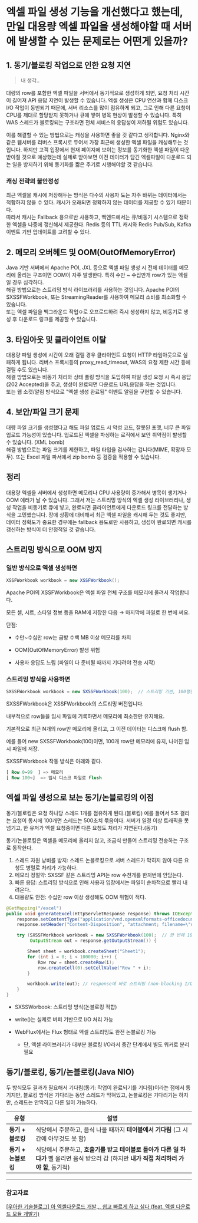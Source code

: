 # 엑셀 파일 생성 기능을 개선했다고 했는데, 만일 대용량 엑셀 파일을 생성해야할 때 서버에 발생할 수 있는 문제로는 어떤게 있을까?

## 1. 동기/블로킹 작업으로 인한 요청 지연

> 내 생각..

대량의 row를 포함한 엑셀 파일을 서버에서 동기적으로 생성하게 되면, 요청 처리 시간이 길어져 API 응답 지연이 발생할 수 있습니다.
엑셀 생성은 CPU 연산과 함께 디스크 I/O 작업이 동반되기 때문에, 서버 리소스를 많이 점유하게 되고, 그로 인해 다른 요청이 CPU를 제대로 할당받지 못하거나 큐에 쌓여 병목 현상이 발생할 수 있습니다.
특히 WAS 스레드가 블로킹되는 구조라면 전체 서비스의 응답성이 저하될 위험도 있습니다.

이를 해결할 수 있는 방법으로는 캐싱을 사용하면 좋을 것 같다고 생각합니다.
Nginx와 같은 웹서버를 리버스 프록시로 두어서 가장 최근에 생성한 엑셀 파일을 캐싱해두는 것입니다. 하지만 고객 입장에서 현재 페이지에 보이는 정보를 동기화한 엑셀 파일이 다운 받아질 것으로 예상했는데 실제로 받아보면 이전 데이터가 담긴 엑셀파일이 다운로드 되는 일을 방지하기 위해 동기화를 짦은 주기로 시행해야할 것 같습니다.

### 캐싱 전략의 불안정성

최근 엑셀을 캐시에 저장해두는 방식은 다수의 사용자 도는 자주 바뀌는 데이터에서는 적합하지 않을 수 있다. 캐시가 오래되면 정확하지 않는 데이터를 제공할 수 있기 때문이다.  
따라서 캐시는 Fallback 용으로반 사용하고, 백엔드에서는 큐/비동기 시스템으로 정확한 엑셀을 나중에 갱신해서 제공한다. Redis 등의 TTL 캐시와 Redis Pub/Sub, Kafka 이벤트 기반 업데이트를 고려할 수 있다.

## 2. 메모리 오버헤드 및 OOM(OutOfMemoryError)

Java 기반 서버에서 Apache POI, JXL 등으로 엑셀 파일 생성 시 전체 데이터를 메모리에 올리는 구조이면 OOM이 자주 발생한다. 특히 수만 ~ 수십만개 row가 있는 엑셀일 경우 심각하다.  
해결 방법으로는 스트리밍 방식 라이브러리를 사용하는 것입니다. Apache POI의 SXSSFWorkbook, 또는 StreamingReader를 사용하여 메모리 소비를 최소화할 수 있습니다.  
또는 엑셀 파일을 백그라운드 작업ㅇ로 오프로드하려 즉시 생성하지 않고, 비동기로 생성 후 다운로드 링크를 제공할 수 있습니다.

## 3. 타임아웃 및 클라이언트 이탈

대용량 파일 생성에 시간이 오래 걸릴 경우 클라이언트 요청이 HTTP 타임아웃으로 실패하게 됩니다. 리버스 프록시등의 proxy_read_timeout, WAS의 요청 제한 시간 등에 걸릴 수도 있습니다.  
해결 방법으로는 비동기 처리와 상태 폴링 방식을 도입하여 파일 생성 요청 시 즉시 응답(202 Accepted)을 주고, 생성이 완료되면 다운로드 URL응답을 하는 것입니다.  
또는 웹 소캣/알림 방식으로 "엑셀 생성 완료됨" 이벤트 알림을 구현할 수 있습니다.

## 4. 보안/파일 크기 문제

대량 파일 크기를 생성했다고 해도 파일 업로드 시 악성 코드, 잘못된 포맷, 너무 큰 파일 업로드 가능성이 있습니다. 업로드된 엑셀을 파싱하는 로직에서 보안 취약점이 발생할 수 있습니다. (XML bomb)  
해결 방법으로는 파일 크기를 제한하고, 파일 타입을 검사하는 겁니다(MIME, 확장자 모두). 또는 Excel 파일 파서에서 zip bomb 등 검증을 적용할 수 있습니다.

## 정리

대용량 엑셀을 서버에서 생성하면 메모리나 CPU 사용량이 증가해서 병목이 생기거나 OOM 에러가 날 수 있습니다.
그래서 저는 스트리밍 방식의 엑셀 생성 라이브러리나, 생성 작업을 비동기로 큐에 넣고, 완료되면 클라이언트에게 다운로드 링크를 전달하는 방식을 고민했습니다.
장애 상황에 대비해서 최근 엑셀 파일을 캐시해 두는 것도 좋지만, 데이터 정확도가 중요한 경우에는 fallback 용도로만 사용하고, 생성이 완료되면 캐시를 갱신하는 방식이 더 안정적일 것 같습니다.

## 스트리밍 방식으로 OOM 방지

### 일반 방식으로 엑셀 생성하면

```java
XSSFWorkbook workbook = new XSSFWorkbook();
```

Apache POI의 XSSFWorkbook은 엑셀 파일 전체 구조를 메모리에 올려서 작업합니다.

모든 셀, 시트, 스타일 정보 등을 RAM에 저장한 다음 → 마지막에 파일로 한 번에 써요.

단점:

- 수만~수십만 row는 금방 수백 MB 이상 메모리를 차지

- OOM(OutOfMemoryError) 발생 위험

- 사용자 응답도 느림 (파일이 다 준비될 때까지 기다려야 전송 시작)

### 스트리밍 방식을 사용하면

```java
SXSSFWorkbook workbook = new SXSSFWorkbook(100);  // 스트리밍 기반, 100행만 메모리에 유지
```

SXSSFWorkbook은 XSSFWorkbook의 스트리밍 버전입니다.

내부적으로 row들을 임시 파일에 기록하면서 메모리에 최소한만 유지해요.

기본적으로 최근 N개의 row만 메모리에 올리고, 그 이전 데이터는 디스크에 flush 함.

예를 들어 new SXSSFWorkbook(100)이면, 100개 row만 메모리에 유지, 나머진 임시 파일에 저장.

SXSSFWorkbook 작동 방식은 아래와 같다.

```sql
[ Row 0~99  ] => 메모리
[ Row 100~]  => 임시 디스크 파일로 flush

```

## 엑셀 파일 생성으로 보는 동기/논블로킹의 이점

동기/블로킹은 요청 하나당 스레드 1개를 점유하게 된다.(블로킹) 예를 들어서 5초 걸리는 요청이 동시에 100개면 스레드는 500초치 묶음이다. 서버가 일정 이상 트래픽을 못넘기고, 한 유저가 엑셀 요청중이면 다른 요청도 처리가 지연된다.(동기)

동기/논블로킹은
엑셀을 메모리에 올리지 않고, 조금식 만들어 스트리밍 전송하는 구조로 동작한다.

1. 스레드 자원 낭비를 방지: 스레드 논블로킹으로 서버 스레드가 막히지 않아 다른 요청도 병렬로 처리가 가능하다.
2. 메모리 정절약: SXSSF 같은 스트리밍 API는 row 수천개를 한꺼번에 안담는다.
3. 빠른 응답: 스트리밍 방식으로 인해 사용자 입장에서는 파일이 순차적으로 빨리 내려온다.
4. 대용량도 안전: 수십만 row 이상 생성해도 OOM 위험이 적다.

```java
@GetMapping("/excel")
public void generateExcel(HttpServletResponse response) throws IOException {
    response.setContentType("application/vnd.openxmlformats-officedocument.spreadsheetml.sheet");
    response.setHeader("Content-Disposition", "attachment; filename=\"data.xlsx\"");

    try (SXSSFWorkbook workbook = new SXSSFWorkbook(100);  // 한 번에 100행만 메모리 유지
         OutputStream out = response.getOutputStream()) {

        Sheet sheet = workbook.createSheet("Sheet1");
        for (int i = 0; i < 100000; i++) {
            Row row = sheet.createRow(i);
            row.createCell(0).setCellValue("Row " + i);
        }

        workbook.write(out); // response에 바로 스트리밍 (non-blocking I/O와 호환)
    }
}
```

- SXSSWorbook: 스트리밍 방식(논블로킹 적합)
- write()는 실제로 버퍼 기반으로 I/O 처리 가능
- WebFlux에서는 Flux<DataBuffer> 형태로 엑셀 스트리밍도 완전 논블로킹 가능

  - 단, 엑셀 라이브러리가 대부분 블로킹 I/O라서 중간 단계에서 별도 워커로 분리 필요

## 동기/블로킹, 동기/논블로킹(Java NIO)

두 방식모두 결과가 필요해서 기다림(동기: 작업이 완료되기를 기다림)이라는 점에서 동기지만, 블로킹 방식은 기다리는 동안 스레드가 막혀있고, 논블로킹은 기다리기는 하지만, 스레드는 안막히고 다른 일이 가능하다.

| 유형                | 설명                                                                                                                                         |
| ------------------- | -------------------------------------------------------------------------------------------------------------------------------------------- |
| **동기 + 블로킹**   | 식당에서 주문하고, 음식 나올 때까지 **테이블에서 기다림** (그 시간에 아무것도 못 함)                                                         |
| **동기 + 논블로킹** | 식당에서 주문하고, **호출기를 받고 테이블로 돌아가 다른 일 하다가** 벨 울리면 음식 받으러 감 (하지만 **내가 직접 처리하러 가야 함**, 동기적) |

---

### 참고자료

[[우아한 기술블로그] 아 엑셀다운로드 개발,,, 쉽고 빠르게 하고 싶다 (feat. 엑셀 다운로드 모듈 개발기)](https://techblog.woowahan.com/2698/)
